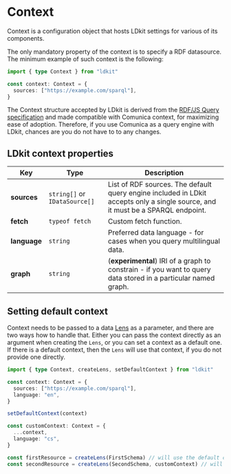 # Context

Context is a configuration object that hosts LDkit settings for various of its
components.

The only mandatory property of the context is to specify a RDF datasource. The
minimum example of such context is the following:

```ts
import { type Context } from "ldkit"

const context: Context = {
  sources: ["https://example.com/sparql"],
}
```

The Context structure accepted by LDkit is derived from the
[RDF/JS Query specification](https://rdf.js.org/query-spec/) and made compatible
with Comunica context, for maximizing ease of adoption. Therefore, if you use
Comunica as a query engine with LDkit, chances are you do not have to to any
changes.

## LDkit context properties

| Key          | Type                          | Description                                                                                                                     |
| ------------ | ----------------------------- | ------------------------------------------------------------------------------------------------------------------------------- |
| **sources**  | `string[]` or `IDataSource[]` | List of RDF sources. The default query engine included in LDkit accepts only a single source, and it must be a SPARQL endpoint. |
| **fetch**    | `typeof fetch`                | Custom fetch function.                                                                                                          |
| **language** | `string`                      | Preferred data language - for cases when you query multilingual data.                                                           |
| **graph**    | `string`                      | (**experimental**) IRI of a graph to constrain - if you want to query data stored in a particular named graph.                  |

## Setting default context

Context needs to be passed to a data [Lens](./lens) as a parameter, and there
are two ways how to handle that. Either you can pass the context directly as an
argument when creating the `Lens`, or you can set a context as a default one. If
there is a default context, then the `Lens` will use that context, if you do not
provide one directly.

```ts
import { type Context, createLens, setDefaultContext } from "ldkit"

const context: Context = {
  sources: ["https://example.com/sparql"],
  language: "en",
}

setDefaultContext(context)

const customContext: Context = {
  ...context,
  language: "cs",
}

const firstResource = createLens(FirstSchema) // will use the default context
const secondResource = createLens(SecondSchema, customContext) // will use custom context
```
